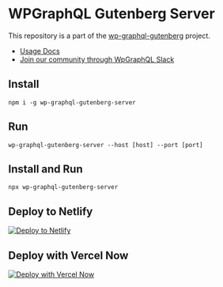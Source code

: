 # WPGraphQL Gutenberg Server 

This repository is a part of the [wp-graphql-gutenberg](https://github.com/pristas-peter/wp-graphql-gutenberg) project.

-   <a href="https://wp-graphql-gutenberg.netlify.app/" target="_blank">Usage Docs</a>
-   <a href="https://wpgql-slack.herokuapp.com/" target="_blank">Join our community through WpGraphQL Slack</a>

## Install

```shell
npm i -g wp-graphql-gutenberg-server
```

## Run
```shell
wp-graphql-gutenberg-server --host [host] --port [port]
```

## Install and Run
```shell
npx wp-graphql-gutenberg-server
```

## Deploy to Netlify

[![Deploy to Netlify](https://www.netlify.com/img/deploy/button.svg)](https://app.netlify.com/start/deploy?repository=https://github.com/pristas-peter/wp-graphql-gutenberg-server-netlify)

## Deploy with Vercel Now

[![Deploy with Vercel Now](https://vercel.com/button)](https://vercel.com/import/project?template=https://github.com/pristas-peter/wp-graphql-gutenberg-server-now)
